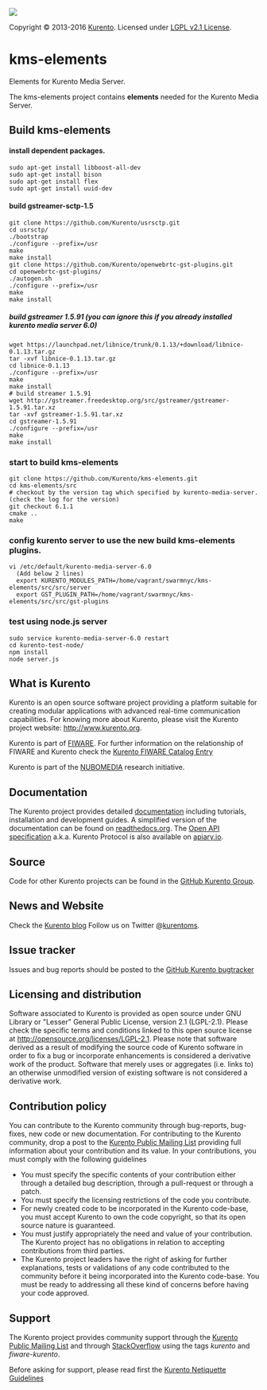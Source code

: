 [![][KurentoImage]][Kurento]

Copyright © 2013-2016 [Kurento]. Licensed under [LGPL v2.1 License].

kms-elements
============

Elements for Kurento Media Server.

The kms-elements project contains **elements** needed for the Kurento Media
Server.


Build kms-elements
-------
#### install dependent packages.
```
sudo apt-get install libboost-all-dev
sudo apt-get install bison
sudo apt-get install flex
sudo apt-get install uuid-dev
```
#### build gstreamer-sctp-1.5
```
git clone https://github.com/Kurento/usrsctp.git
cd usrsctp/
./bootstrap
./configure --prefix=/usr
make
make install
git clone https://github.com/Kurento/openwebrtc-gst-plugins.git
cd openwebrtc-gst-plugins/
./autogen.sh
./configure --prefix=/usr
make
make install
```

##### build gstreamer 1.5.91 (you can ignore this if you already installed kurento media server 6.0)
```
wget https://launchpad.net/libnice/trunk/0.1.13/+download/libnice-0.1.13.tar.gz
tar -xvf libnice-0.1.13.tar.gz
cd libnice-0.1.13
./configure --prefix=/usr
make
make install
# build streamer 1.5.91
wget http://gstreamer.freedesktop.org/src/gstreamer/gstreamer-1.5.91.tar.xz
tar -xvf gstreamer-1.5.91.tar.xz 
cd gstreamer-1.5.91
./configure --prefix=/usr
make
make install
```

### start to build kms-elements
```
git clone https://github.com/Kurento/kms-elements.git
cd kms-elements/src
# checkout by the version tag which specified by kurento-media-server.(check the log for the version)
git checkout 6.1.1
cmake ..
make
```

### config kurento server to use the new build kms-elements plugins.
```
vi /etc/default/kurento-media-server-6.0
  (Add below 2 lines)
  export KURENTO_MODULES_PATH=/home/vagrant/swarmnyc/kms-elements/src/src/server
  export GST_PLUGIN_PATH=/home/vagrant/swarmnyc/kms-elements/src/src/gst-plugins
```

### test using node.js server
```
sudo service kurento-media-server-6.0 restart
cd kurento-test-node/
npm install
node server.js 
```


What is Kurento
---------------

Kurento is an open source software project providing a platform suitable 
for creating modular applications with advanced real-time communication
capabilities. For knowing more about Kurento, please visit the Kurento
project website: http://www.kurento.org.

Kurento is part of [FIWARE]. For further information on the relationship of 
FIWARE and Kurento check the [Kurento FIWARE Catalog Entry]

Kurento is part of the [NUBOMEDIA] research initiative.

Documentation
-------------

The Kurento project provides detailed [documentation] including tutorials,
installation and development guides. A simplified version of the documentation
can be found on [readthedocs.org]. The [Open API specification] a.k.a. Kurento
Protocol is also available on [apiary.io].

Source
------

Code for other Kurento projects can be found in the [GitHub Kurento Group].

News and Website
----------------

Check the [Kurento blog]
Follow us on Twitter @[kurentoms].

Issue tracker
-------------

Issues and bug reports should be posted to the [GitHub Kurento bugtracker]

Licensing and distribution
--------------------------

Software associated to Kurento is provided as open source under GNU Library or
"Lesser" General Public License, version 2.1 (LGPL-2.1). Please check the
specific terms and conditions linked to this open source license at
http://opensource.org/licenses/LGPL-2.1. Please note that software derived as a
result of modifying the source code of Kurento software in order to fix a bug
or incorporate enhancements is considered a derivative work of the product.
Software that merely uses or aggregates (i.e. links to) an otherwise unmodified
version of existing software is not considered a derivative work.

Contribution policy
-------------------

You can contribute to the Kurento community through bug-reports, bug-fixes, new
code or new documentation. For contributing to the Kurento community, drop a
post to the [Kurento Public Mailing List] providing full information about your
contribution and its value. In your contributions, you must comply with the
following guidelines

* You must specify the specific contents of your contribution either through a
  detailed bug description, through a pull-request or through a patch.
* You must specify the licensing restrictions of the code you contribute.
* For newly created code to be incorporated in the Kurento code-base, you must
  accept Kurento to own the code copyright, so that its open source nature is
  guaranteed.
* You must justify appropriately the need and value of your contribution. The
  Kurento project has no obligations in relation to accepting contributions
  from third parties.
* The Kurento project leaders have the right of asking for further
  explanations, tests or validations of any code contributed to the community
  before it being incorporated into the Kurento code-base. You must be ready to
  addressing all these kind of concerns before having your code approved.


Support
-------

The Kurento project provides community support through the  [Kurento Public
Mailing List] and through [StackOverflow] using the tags *kurento* and
*fiware-kurento*.

Before asking for support, please read first the [Kurento Netiquette Guidelines]

[documentation]: http://www.kurento.org/documentation
[FIWARE]: http://www.fiware.org
[GitHub Kurento bugtracker]: https://github.com/Kurento/bugtracker/issues
[GitHub Kurento Group]: https://github.com/kurento
[kurentoms]: http://twitter.com/kurentoms
[Kurento]: http://kurento.org
[Kurento Blog]: http://www.kurento.org/blog
[Kurento FIWARE Catalog Entry]: http://catalogue.fiware.org/enablers/stream-oriented-kurento
[Kurento Netiquette Guidelines]: http://www.kurento.org/blog/kurento-netiquette-guidelines
[Kurento Public Mailing list]: https://groups.google.com/forum/#!forum/kurento
[KurentoImage]: https://secure.gravatar.com/avatar/21a2a12c56b2a91c8918d5779f1778bf?s=120
[LGPL v2.1 License]: http://www.gnu.org/licenses/lgpl-2.1.html
[NUBOMEDIA]: http://www.nubomedia.eu
[StackOverflow]: http://stackoverflow.com/search?q=kurento
[Read-the-docs]: http://read-the-docs.readthedocs.org/
[readthedocs.org]: http://kurento.readthedocs.org/
[Open API specification]: http://kurento.github.io/doc-kurento/
[apiary.io]: http://docs.streamoriented.apiary.io/
